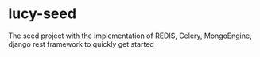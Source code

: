 # lucy-seed
The seed project with the implementation of REDIS, Celery, MongoEngine, django rest framework to quickly get started 

